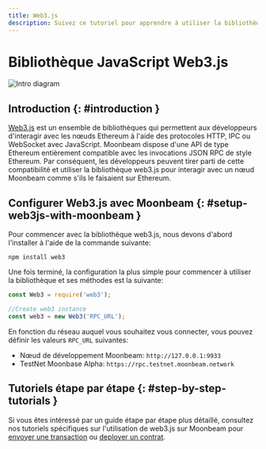 ```yaml
---
title: Web3.js
description: Suivez ce tutoriel pour apprendre à utiliser la bibliothèque JavaScript Ethereum Web3 pour déployer des contrats intelligents Solidity sur Moonbeam.
---
```

# Bibliothèque JavaScript Web3.js

![Intro diagram](/images/builders/tools/eth-libraries/web3js-banner.png)

## Introduction {: #introduction } 

[Web3.js](https://web3js.readthedocs.io/) est un ensemble de bibliothèques qui permettent aux développeurs d'interagir avec les nœuds Ethereum à l'aide des protocoles HTTP, IPC ou WebSocket avec JavaScript. Moonbeam dispose d'une API de type Ethereum entièrement compatible avec les invocations JSON RPC de style Ethereum. Par conséquent, les développeurs peuvent tirer parti de cette compatibilité et utiliser la bibliothèque web3.js pour interagir avec un nœud Moonbeam comme s'ils le faisaient sur Ethereum.

## Configurer Web3.js avec Moonbeam {: #setup-web3js-with-moonbeam } 

Pour commencer avec la bibliothèque web3.js, nous devons d'abord l'installer à l'aide de la commande suivante:

```
npm install web3
```

Une fois terminé, la configuration la plus simple pour commencer à utiliser la bibliothèque et ses méthodes est la suivante:

```js
const Web3 = require('web3');

//Create web3 instance
const web3 = new Web3('RPC_URL');
```

En fonction du réseau auquel vous souhaitez vous connecter, vous pouvez définir les valeurs  `RPC_URL` suivantes:

 - Nœud de développement Moonbeam: `http://127.0.0.1:9933`
 - TestNet Moonbase Alpha: `https://rpc.testnet.moonbeam.network`

## Tutoriels étape par étape {: #step-by-step-tutorials } 

Si vous êtes intéressé par un guide étape par étape plus détaillé, consultez nos tutoriels spécifiques sur l'utilisation de web3.js sur Moonbeam pour [envoyer une transaction](/getting-started/local-node/send-transaction/) ou [deployer un contrat](/getting-started/local-node/deploy-contract/).


